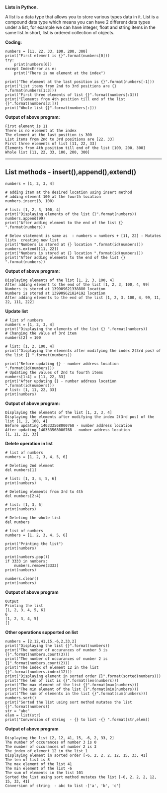 **Lists in Python.**

A list is a data type that allows you to store various types data in it. 
List is a compound data type which means you can have 2 different data types under a list, for example we can have integer, 
float and string items in the same list.In short, list is ordered collection of objects.

**Coding:**
```
numbers = [11, 22, 33, 100, 200, 300]
print("First element is {}".format(numbers[0]))
try:
    print(numbers[6])
except IndexError as e:
    print("There is no element at the index")

print("The element at the last position is {}".format(numbers[-1]))
print("List items from 2nd to 3rd positions are {} ".format(numbers[1:3]))
print("First three elements of list {}".format(numbers[:3]))
print("Elements from 4th position till end of the list {}".format(numbers[3:]))
print("Whole list {}".format(numbers[:]))
```

**Output of above program:**
```
First element is 11
There is no element at the index
The element at the last position is 300
List items from 2nd to 3rd positions are [22, 33] 
First three elements of list [11, 22, 33]
Elements from 4th position till end of the list [100, 200, 300]
Whole list [11, 22, 33, 100, 200, 300]
```
------------------------------------------------------------------------------------------------------------------------------------


List methods - insert(),append(),extend() 
------------------------------------------------------------------------------------------------------------------------------------

```
numbers = [1, 2, 3, 4]

# adding item at the desired location using insert method
# adding element 100 at the fourth location
numbers.insert(3, 100)

# list: [1, 2, 3, 100, 4]
print("Displaying elements of the list {}".format(numbers))
numbers.append(99)
print("After adding element to the end of the list {} ".format(numbers))

# Below statement is same as  : numbers = numbers + [11, 22] - Mutates lists  creating new list
print("Numbers is stored at {} location ".format(id(numbers)))
numbers.extend([11, 22])
print("Numbers is stored at {} location ".format(id(numbers)))
print("After adding elements to the end of the list {} ".format(numbers))
```

**Output of above program:**
```
Displaying elements of the list [1, 2, 3, 100, 4]
After adding element to the end of the list [1, 2, 3, 100, 4, 99] 
Numbers is stored at 139909621338880 location 
Numbers is stored at 139909621824192 location 
After adding elements to the end of the list [1, 2, 3, 100, 4, 99, 11, 22, 111, 222] 
```
**Update list**

```
# list of numbers
numbers = [1, 2, 3, 4]
print("Displaying the elements of the list {} ".format(numbers))
# Changing the value of 3rd item
numbers[2] = 100

# list: [1, 2, 100, 4]
print("Displaying the elements after modifying the index 2(3rd pos) of the list {} ".format(numbers))

print("Before updating {} - number address location ".format(id(numbers)))
# Updating the values of 2nd to fourth items
numbers[1:4] = [11, 22, 33]
print("After updating {} - number address location ".format(id(numbers)))
# list: [1, 11, 22, 33]
print(numbers)
```
**Output of above program:**

```
Displaying the elements of the list [1, 2, 3, 4] 
Displaying the elements after modifying the index 2(3rd pos) of the list [1, 2, 100, 4] 
Before updating 140333568000768 - number address location 
After updating 140333568000768 - number address location 
[1, 11, 22, 33]
```
**Delete operation in list**

```
# list of numbers
numbers = [1, 2, 3, 4, 5, 6]

# Deleting 2nd element
del numbers[1]

# list: [1, 3, 4, 5, 6]
print(numbers)

# Deleting elements from 3rd to 4th
del numbers[2:4]

# list: [1, 3, 6]
print(numbers)

# Deleting the whole list
del numbers

# list of numbers
numbers = [1, 2, 3, 4, 5, 6]

print("Printing the list")
print(numbers)

print(numbers.pop())
if 3333 in numbers:
    numbers.remove(3333)
print(numbers)

numbers.clear()
print(numbers)
```
**Output of above program**
```
Output
Printing the list
[1, 2, 3, 4, 5, 6]
6
[1, 2, 3, 4, 5]
[]
```

**Other operations supported on list**
```
numbers = [2,12,41,15,-6,2,33,2]
print("Displaying the list {}".format(numbers))
print("The number of occurances of number 3 is {}".format(numbers.count(3)))
print("The number of occurances of number 2 is {}".format(numbers.count(2)))
print("The index of element 12 in the list {}".format(numbers.index(12)))
print("Displaying element in sorted order {}".format(sorted(numbers)))
print("The len of list is {}".format(len(numbers)))
print("The max element of the list {}".format(max(numbers)))
print("The min element of the list {}".format(min(numbers)))
print("The sum of elements in the list {}".format(sum(numbers)))
numbers.sort()
print("Sorted the list using sort method mutates the list {}".format(numbers))
str = "abc"
elem = list(str)
print("Conversion of string  - {} to list -{} ".format(str,elem))
```
**Output of above program**
```
Displaying the list [2, 12, 41, 15, -6, 2, 33, 2]
The number of occurances of number 3 is 0
The number of occurances of number 2 is 3
The index of element 12 in the list 1
Displaying element in sorted order [-6, 2, 2, 2, 12, 15, 33, 41]
The len of list is 8
The max element of the list 41
The min element of the list -6
The sum of elements in the list 101
Sorted the list using sort method mutates the list [-6, 2, 2, 2, 12, 15, 33, 41]
Conversion of string  - abc to list -['a', 'b', 'c'] 
```
